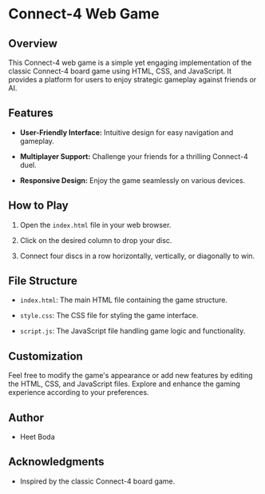 # Connect-4 Web Game

## Overview

This Connect-4 web game is a simple yet engaging implementation of the classic Connect-4 board game using HTML, CSS, and JavaScript. It provides a platform for users to enjoy strategic gameplay against friends or AI.

## Features

- **User-Friendly Interface:** Intuitive design for easy navigation and gameplay.
  
- **Multiplayer Support:** Challenge your friends for a thrilling Connect-4 duel.
  
- **Responsive Design:** Enjoy the game seamlessly on various devices.

## How to Play

1. Open the `index.html` file in your web browser.
  
2. Click on the desired column to drop your disc.
  
3. Connect four discs in a row horizontally, vertically, or diagonally to win.

## File Structure

- `index.html`: The main HTML file containing the game structure.
  
- `style.css`: The CSS file for styling the game interface.
  
- `script.js`: The JavaScript file handling game logic and functionality.

## Customization

Feel free to modify the game's appearance or add new features by editing the HTML, CSS, and JavaScript files. Explore and enhance the gaming experience according to your preferences.

## Author

- Heet Boda

## Acknowledgments

- Inspired by the classic Connect-4 board game.
